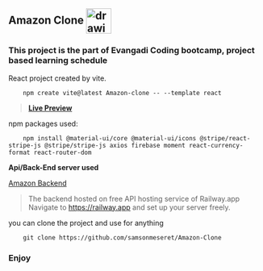 ## Amazon Clone <img src="./public/10001.ico" alt="drawing" style="vertical-align: middle" width="50"/>

### This project is the part of Evangadi Coding bootcamp, project based learning schedule

React project created by vite.

```
    npm create vite@latest Amazon-clone -- --template react
```

> [**Live Preview**](https://6435c64c9702f34895aaf3e3--gilded-queijadas-a30155.netlify.app/)

npm packages used:

```
    npm install @material-ui/core @material-ui/icons @stripe/react-stripe-js @stripe/stripe-js axios firebase moment react-currency-format react-router-dom
```

**Api/Back-End server used**

[Amazon Backend](https://amazon-backend.up.railway.app/)

> The backend hosted on free API hosting service of Railway.app
> Navigate to https://railway.app and set up your server freely.

you can clone the project and use for anything

```
    git clone https://github.com/samsonmeseret/Amazon-Clone
```

### Enjoy

